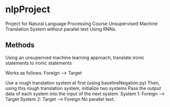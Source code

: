 # nlpProject
Project for Natural Language Processing Course
Unsupervised Machine Translation System without parallel text
Using RNNs. 

## Methods
Using an unsuperived machine learning approach, translate ironic statements to ironic statements

Works as follows:
Foreign --> Target

Use a rough translation system at first (using baselineNegation.py)
Then, using this rough translation system, initialize two systems
Pass the output data of each system into the input of the next system.
System 1: Foreign --> Target
System 2: Target --> Foreign
No parallel text. 